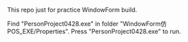 This repo just for practice WindowForm build. 

Find "PersonProject0428.exe" in folder "WindowForm仿POS_EXE/Properties".
Press "PersonProject0428.exe" to run.
